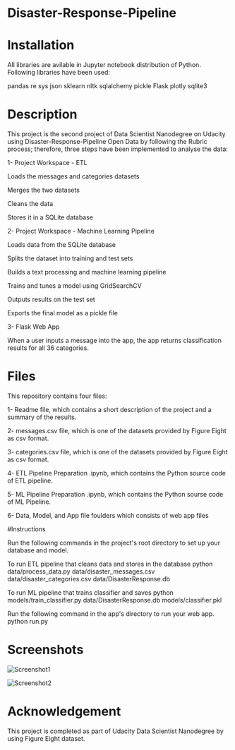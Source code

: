 # Disaster-Response-Pipeline
# Installation
All libraries are avilable in Jupyter notebook distribution of Python. Following libraries have been used:

pandas
re
sys
json
sklearn
nltk
sqlalchemy
pickle
Flask
plotly
sqlite3

# Description

This project is the second project of Data Scientist Nanodegree on Udacity using Disaster-Response-Pipeline Open Data by following the Rubric process; therefore, three steps have been implemented to analyse the data:

1- Project Workspace - ETL

Loads the messages and categories datasets

Merges the two datasets

Cleans the data

Stores it in a SQLite database

2- Project Workspace - Machine Learning Pipeline

Loads data from the SQLite database

Splits the dataset into training and test sets

Builds a text processing and machine learning pipeline

Trains and tunes a model using GridSearchCV

Outputs results on the test set

Exports the final model as a pickle file

3- Flask Web App

When a user inputs a message into the app, the app returns classification results for all 36 categories.




# Files

This repository contains four files:

1- Readme file, which contains a short description of the project and a summary of the results.

2- messages.csv file, which is one of the datasets provided by Figure Eight as csv format.

3- categories.csv file, which is one of the datasets provided by Figure Eight as csv format.

4- ETL Pipeline Preparation .ipynb, which contains the Python source code of ETL pipeline.

5- ML Pipeline Preparation .ipynb, which contains the Python sourse code of ML Pipeline.

6- Data, Model, and App file foulders which consists of web app files


#Instructions

Run the following commands in the project's root directory to set up your database and model.

To run ETL pipeline that cleans data and stores in the database python data/process_data.py data/disaster_messages.csv data/disaster_categories.csv data/DisasterResponse.db

To run ML pipeline that trains classifier and saves python models/train_classifier.py data/DisasterResponse.db models/classifier.pkl

Run the following command in the app's directory to run your web app. python run.py

# Screenshots

![Screenshot1](https://user-images.githubusercontent.com/94007036/193726436-8200e86d-cc46-407c-a2e0-7050f39fc350.png)

![Screenshot2](https://user-images.githubusercontent.com/94007036/193726453-2d96de28-8546-4239-9693-39c8422e3fe0.png)



# Acknowledgement

This project is completed as part of Udacity Data Scientist Nanodegree by using Figure Eight dataset.
